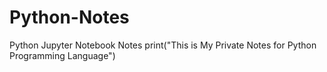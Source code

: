 # Python-Notes
Python Jupyter Notebook Notes 
print("This is My Private Notes for Python Programming Language")
